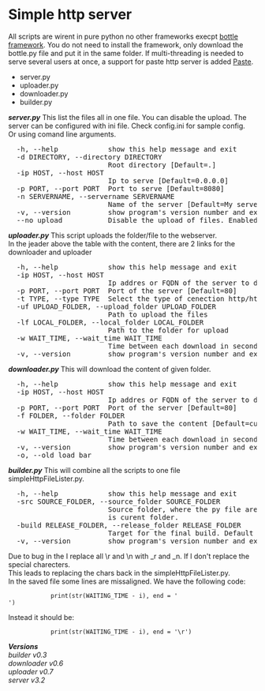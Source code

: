 # Simple http server
All scripts are wirent in pure python no other frameworks execpt [bottle framework](https://github.com/bottlepy/bottle).
You do not need to install the framework, only download the bottle.py file and put it in the same folder.
If multi-threading is needed to serve several users at once, a support for paste http server is added [Paste](https://github.com/pasteorg/paste).
  
- server.py
- uploader.py
- downloader.py
- builder.py

***server.py***
This list the files all in one file. You can disable the upload.
The server can be configured with ini file. Check config.ini for sample config.  
Or using comand line arguments.  
  
<pre>
  -h, --help            show this help message and exit
  -d DIRECTORY, --directory DIRECTORY
                        Root directory [Default=.]
  -ip HOST, --host HOST
                        Ip to serve [Default=0.0.0.0]
  -p PORT, --port PORT  Port to serve [Default=8080]
  -n SERVERNAME, --servername SERVERNAME
                        Name of the server [Default=My serve]
  -v, --version         show program's version number and exit
  --no_upload           Disable the upload of files. Enabled bt deafult.
</pre>
***uploader.py***
This script uploads the folder/file to the webserver.  
In the jeader above the table with the content, there are 2 links for the downloader and uploader  
  
<pre>
  -h, --help            show this help message and exit
  -ip HOST, --host HOST
                        Ip addres or FQDN of the server to download
  -p PORT, --port PORT  Port of the server [Default=80]
  -t TYPE, --type TYPE  Select the type of cenection http/https [Default=http]
  -uf UPLOAD_FOLDER, --upload_folder UPLOAD_FOLDER
                        Path to upload the files
  -lf LOCAL_FOLDER, --local_folder LOCAL_FOLDER
                        Path to the folder for upload
  -w WAIT_TIME, --wait_time WAIT_TIME
                        Time between each download in seconds [Default=5]
  -v, --version         show program's version number and exit
</pre>
***downloader.py***
This will download the content of given folder.  
  
<pre>
  -h, --help            show this help message and exit
  -ip HOST, --host HOST
                        Ip addres or FQDN of the server to download
  -p PORT, --port PORT  Port of the server [Default=80]
  -f FOLDER, --folder FOLDER
                        Path to save the content [Default=current folder]
  -w WAIT_TIME, --wait_time WAIT_TIME
                        Time between each download in seconds [Default=5]
  -v, --version         show program's version number and exit
  -o, --old_load_bar
</pre>
***builder.py***
This will combine all the scripts to one file simpleHttpFileLister.py.  
  
<pre>
  -h, --help            show this help message and exit
  -src SOURCE_FOLDER, --source_folder SOURCE_FOLDER
                        Source folder, where the py file are stored. Default
                        is curent folder.
  -build RELEASE_FOLDER, --release_folder RELEASE_FOLDER
                        Target for the final build. Default is curent folder.
  -v, --version         show program's version number and exit
</pre>
Due to bug in the I replace all \r and \n with _r and _n. If I don't replace the special charecters.  
This leads to replacing the chars back in the simpleHttpFileLister.py.   
In the saved file some lines are missaligned. We have the following code:  
```
            print(str(WAITING_TIME - i), end = '
')
```
Instead it should be:
```
            print(str(WAITING_TIME - i), end = '\r')
```

***Versions***  
*builder v0.3*  
*downloader v0.6*  
*uploader v0.7*  
*server v3.2*  



